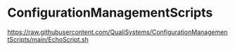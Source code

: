 # ConfigurationManagementScripts
https://raw.githubusercontent.com/QualiSystems/ConfigurationManagementScripts/main/EchoScript.sh
